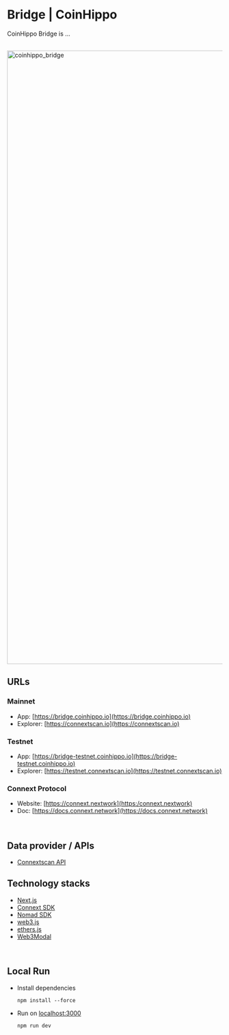 # Bridge | CoinHippo

CoinHippo Bridge is ...

<br>
<img width="1433" alt="coinhippo_bridge" src="https://user-images.githubusercontent.com/13881651/155010741-897a69f3-4c19-4dd4-a071-b096483a4764.png">

## URLs
### Mainnet
- App: [https://bridge.coinhippo.io](https://bridge.coinhippo.io)
- Explorer: [https://connextscan.io](https://connextscan.io)
### Testnet
- App: [https://bridge-testnet.coinhippo.io](https://bridge-testnet.coinhippo.io)
- Explorer: [https://testnet.connextscan.io](https://testnet.connextscan.io)
### Connext Protocol
- Website: [https://connext.nextwork](https:/connext.nextwork)
- Doc: [https://docs.connext.network](https://docs.connext.network)

<br>

## Data provider / APIs
- [Connextscan API](https://github.com/CoinHippo-Labs/connext-network-explorer-lambda)

## Technology stacks
- [Next.js](https://nextjs.org/)
- [Connext SDK](https://github.com/connext/nxtp)
- [Nomad SDK](https://github.com/nomad-xyz/nomad-monorepo)
- [web3.js](https://github.com/ChainSafe/web3.js)
- [ethers.js](https://github.com/ethers-io/ethers.js)
- [Web3Modal](https://github.com/Web3Modal/web3modal)

<br>

## Local Run
- Install dependencies
  ```
  npm install --force
  ```

- Run on [localhost:3000](http://localhost:3000)
  ```
  npm run dev
  ```
